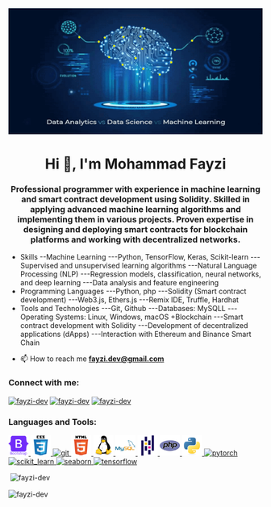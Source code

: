 <img src="https://github.com/fayzi-dev/fayzi-dev/blob/main/1697089776871.gif" alt="fayzi-dev" width="900" height="250" />
<h1 align="center">Hi 👋, I'm Mohammad Fayzi</h1>
<h3 align="center">Professional programmer with experience in machine learning and smart contract development using Solidity. Skilled in applying advanced machine learning algorithms and implementing them in various projects. Proven expertise in designing and deploying smart contracts for blockchain platforms and working with decentralized networks.</h3>

<!--<img align="right" alt="Fayzi-dev" width="400" src="https://github.com/fayzi-dev/fayzi-dev/blob/main/1697089776871.gif" />

 <p align="left"> <img src="https://komarev.com/ghpvc/?username=fayzi-dev&label=Profile%20views&color=0e75b6&style=flat" alt="fayzi-dev" /> </p> -->

+ Skills
--Machine Learning
---Python, TensorFlow, Keras, Scikit-learn
---Supervised and unsupervised learning algorithms
---Natural Language Processing (NLP)
---Regression models, classification, neural networks, and deep learning
---Data analysis and feature engineering
+ Programming Languages
---Python, php
---Solidity (Smart contract development)
---Web3.js, Ethers.js
---Remix IDE, Truffle, Hardhat
+ Tools and Technologies
---Git, Github
---Databases: MySQLL
---Operating Systems: Linux, Windows, macOS
+Blockchain
---Smart contract development with Solidity
---Development of decentralized applications (dApps)
---Interaction with Ethereum and Binance Smart Chain

  
- 📫 How to reach me **fayzi.dev@gmail.com**

<h3 align="left">Connect with me:</h3>
<p align="left">
<a href="https://linkedin.com/in/fayzi-dev" target="blank"><img align="center" src="https://raw.githubusercontent.com/rahuldkjain/github-profile-readme-generator/master/src/images/icons/Social/linked-in-alt.svg" alt="fayzi-dev" height="30" width="40" /></a>
<a href="https://stackexchange.com/users/36104962/mohammad-fayzi" target="blank"><img align="center" src="https://raw.githubusercontent.com/rahuldkjain/github-profile-readme-generator/master/src/images/icons/Social/stack-overflow.svg" alt="fayzi-dev" height="30" width="40" /></a>
<a href="https://kaggle.com/fayzi-dev" target="blank"><img align="center" src="https://raw.githubusercontent.com/rahuldkjain/github-profile-readme-generator/master/src/images/icons/Social/kaggle.svg" alt="fayzi-dev" height="30" width="40" /></a>
</p>

<h3 align="left">Languages and Tools:</h3>
<p align="left"> <a href="https://getbootstrap.com" target="_blank" rel="noreferrer"> <img src="https://raw.githubusercontent.com/devicons/devicon/master/icons/bootstrap/bootstrap-plain-wordmark.svg" alt="bootstrap" width="40" height="40"/> </a> <a href="https://www.w3schools.com/css/" target="_blank" rel="noreferrer"> <img src="https://raw.githubusercontent.com/devicons/devicon/master/icons/css3/css3-original-wordmark.svg" alt="css3" width="40" height="40"/> </a> <a href="https://git-scm.com/" target="_blank" rel="noreferrer"> <img src="https://www.vectorlogo.zone/logos/git-scm/git-scm-icon.svg" alt="git" width="40" height="40"/> </a> <a href="https://www.w3.org/html/" target="_blank" rel="noreferrer"> <img src="https://raw.githubusercontent.com/devicons/devicon/master/icons/html5/html5-original-wordmark.svg" alt="html5" width="40" height="40"/> </a> <a href="https://www.linux.org/" target="_blank" rel="noreferrer"> <img src="https://raw.githubusercontent.com/devicons/devicon/master/icons/linux/linux-original.svg" alt="linux" width="40" height="40"/> </a> <a href="https://www.mysql.com/" target="_blank" rel="noreferrer"> <img src="https://raw.githubusercontent.com/devicons/devicon/master/icons/mysql/mysql-original-wordmark.svg" alt="mysql" width="40" height="40"/> </a> <a href="https://pandas.pydata.org/" target="_blank" rel="noreferrer"> <img src="https://raw.githubusercontent.com/devicons/devicon/2ae2a900d2f041da66e950e4d48052658d850630/icons/pandas/pandas-original.svg" alt="pandas" width="40" height="40"/> </a> <a href="https://www.php.net" target="_blank" rel="noreferrer"> <img src="https://raw.githubusercontent.com/devicons/devicon/master/icons/php/php-original.svg" alt="php" width="40" height="40"/> </a> <a href="https://www.python.org" target="_blank" rel="noreferrer"> <img src="https://raw.githubusercontent.com/devicons/devicon/master/icons/python/python-original.svg" alt="python" width="40" height="40"/> </a> <a href="https://pytorch.org/" target="_blank" rel="noreferrer"> <img src="https://www.vectorlogo.zone/logos/pytorch/pytorch-icon.svg" alt="pytorch" width="40" height="40"/> </a> <a href="https://scikit-learn.org/" target="_blank" rel="noreferrer"> <img src="https://upload.wikimedia.org/wikipedia/commons/0/05/Scikit_learn_logo_small.svg" alt="scikit_learn" width="40" height="40"/> </a> <a href="https://seaborn.pydata.org/" target="_blank" rel="noreferrer"> <img src="https://seaborn.pydata.org/_images/logo-mark-lightbg.svg" alt="seaborn" width="40" height="40"/> </a> <a href="https://www.tensorflow.org" target="_blank" rel="noreferrer"> <img src="https://www.vectorlogo.zone/logos/tensorflow/tensorflow-icon.svg" alt="tensorflow" width="40" height="40"/> </a> </p>

<!--p><img align="left" src="https://github-readme-stats.vercel.app/api/top-langs?username=fayzi-dev&show_icons=true&locale=en&layout=compact" alt="fayzi-dev" /></p> -->

<p>&nbsp;<img align="center" src="https://github-readme-stats.vercel.app/api?username=fayzi-dev&show_icons=true&locale=en" alt="fayzi-dev" /></p>

<p><img align="center" src="https://github-readme-streak-stats.herokuapp.com/?user=fayzi-dev&" alt="fayzi-dev" /></p>
